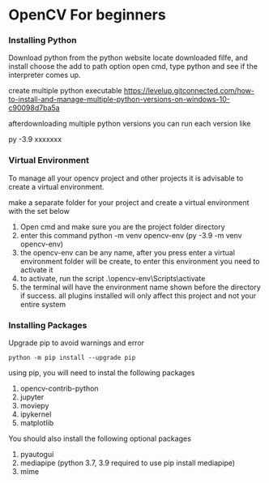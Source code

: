 # OpenCV For beginners

### Installing Python
Download python from the python website
locate downloaded filfe, and install
choose the add to path option
open cmd, type python and see if the interpreter comes up.

create multiple python executable 
https://levelup.gitconnected.com/how-to-install-and-manage-multiple-python-versions-on-windows-10-c90098d7ba5a

afterdownloading multiple python versions you can run each version like

py -3.9 xxxxxxx

### Virtual Environment
To manage all your opencv project and other projects it is advisable to create a virtual environment.

make a separate folder for your project and create a virtual environment with the set below

1. Open cmd and make sure you are the project folder directory 
2. enter this command python -m venv opencv-env (py -3.9 -m venv opencv-env)
3. the opencv-env can be any name, after you press enter a virtual environment folder will be create, to enter this environment you need to activate it 
4. to activate, run the script .\opencv-env\Scripts\activate
5. the terminal will have the environment name shown before the directory if success. all plugins installed will only affect this project and not your entire system
### Installing Packages
Upgrade pip to avoid warnings and error

`python -m pip install --upgrade pip`

using pip, you will need to instal the following packages

1. opencv-contrib-python
2. jupyter 
3. moviepy 
4. ipykernel 
5. matplotlib

You should also install the following optional packages

1. pyautogui
2. mediapipe (python 3.7, 3.9 required to use pip install mediapipe)
3. mime
